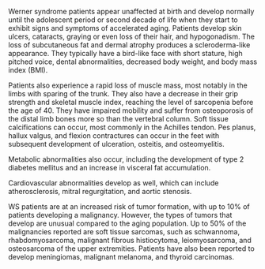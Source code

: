 Werner syndrome patients appear unaffected at birth and develop normally until the adolescent period or second decade of life when they start to exhibit signs and symptoms of accelerated aging. Patients develop skin ulcers, cataracts, graying or even loss of their hair, and hypogonadism. The loss of subcutaneous fat and dermal atrophy produces a scleroderma-like appearance. They typically have a bird-like face with short stature, high pitched voice, dental abnormalities, decreased body weight, and body mass index (BMI).

Patients also experience a rapid loss of muscle mass, most notably in the limbs with sparing of the trunk. They also have a decrease in their grip strength and skeletal muscle index, reaching the level of sarcopenia before the age of 40. They have impaired mobility and suffer from osteoporosis of the distal limb bones more so than the vertebral column. Soft tissue calcifications can occur, most commonly in the Achilles tendon. Pes planus, hallux valgus, and flexion contractures can occur in the feet with subsequent development of ulceration, osteitis, and osteomyelitis.

Metabolic abnormalities also occur, including the development of type 2 diabetes mellitus and an increase in visceral fat accumulation.

Cardiovascular abnormalities develop as well, which can include atherosclerosis, mitral regurgitation, and aortic stenosis.

WS patients are at an increased risk of tumor formation, with up to 10% of patients developing a malignancy. However, the types of tumors that develop are unusual compared to the aging population. Up to 50% of the malignancies reported are soft tissue sarcomas, such as schwannoma, rhabdomyosarcoma, malignant fibrous histiocytoma, leiomyosarcoma, and osteosarcoma of the upper extremities. Patients have also been reported to develop meningiomas, malignant melanoma, and thyroid carcinomas.
